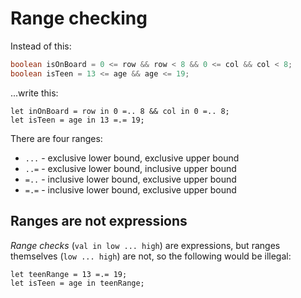 # Range checking

Instead of this:

```java
boolean isOnBoard = 0 <= row && row < 8 && 0 <= col && col < 8;
boolean isTeen = 13 <= age && age <= 19;
```

...write this:

```sand
let inOnBoard = row in 0 =.. 8 && col in 0 =.. 8;
let isTeen = age in 13 =.= 19;
```

There are four ranges:

- `...` - exclusive lower bound, exclusive upper bound
- `..=` - exclusive lower bound, inclusive upper bound
- `=..` - inclusive lower bound, exclusive upper bound
- `=.=` - inclusive lower bound, exclusive upper bound

## Ranges are not expressions

_Range checks_ (`val in low ... high`) are expressions, but ranges themselves (`low ... high`) are not, so the following would be illegal:

```sand
let teenRange = 13 =.= 19;
let isTeen = age in teenRange;
```
